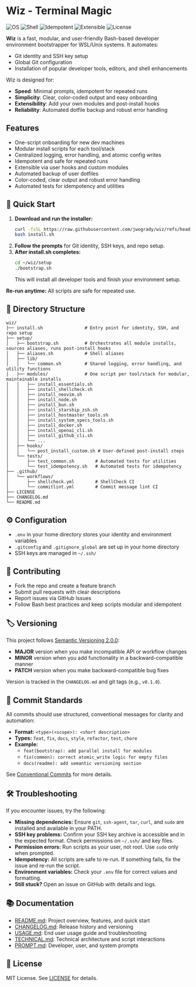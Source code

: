 # Wiz - Terminal Magic

![OS](https://img.shields.io/badge/OS-WSL%20%7C%20Linux-blue)
![Shell](https://img.shields.io/badge/Shell-bash%20%7C%20zsh-brightgreen)
![Idempotent](https://img.shields.io/badge/Idempotent-Yes-success)
![Extensible](https://img.shields.io/badge/Extensible-Yes-blueviolet)
![License](https://img.shields.io/badge/License-MIT-yellow)

**Wiz** is a fast, modular, and user-friendly Bash-based developer environment bootstrapper for WSL/Unix systems. It automates:
- Git identity and SSH key setup
- Global Git configuration
- Installation of popular developer tools, editors, and shell enhancements

Wiz is designed for:
- **Speed**: Minimal prompts, idempotent for repeated runs
- **Simplicity**: Clear, color-coded output and easy onboarding
- **Extensibility**: Add your own modules and post-install hooks
- **Reliability**: Automated dotfile backup and robust error handling

## Features
- One-script onboarding for new dev machines
- Modular install scripts for each tool/stack
- Centralized logging, error handling, and atomic config writes
- Idempotent and safe for repeated runs
- Extensible via user hooks and custom modules
- Automated backup of user dotfiles
- Color-coded, clear output and robust error handling
- Automated tests for idempotency and utilities

## 🚀 Quick Start

1. **Download and run the installer:**
   ```bash
   curl -fsSL https://raw.githubusercontent.com/jwogrady/wiz/refs/heads/master/install.sh -o install.sh
   bash install.sh
   ```
2. **Follow the prompts** for Git identity, SSH keys, and repo setup.
3. **After install.sh completes:**
   ```bash
   cd ~/wiz/setup
   ./bootstrap.sh
   ```
   This will install all developer tools and finish your environment setup.

**Re-run anytime:** All scripts are safe for repeated use.

## 📁 Directory Structure
```
wiz/
├── install.sh                # Entry point for identity, SSH, and repo setup
├── setup/
│   ├── bootstrap.sh          # Orchestrates all module installs, sources aliases, runs post-install hooks
│   ├── aliases.sh            # Shell aliases
│   ├── lib/
│   │   └── common.sh         # Shared logging, error handling, and utility functions
│   ├── modules/              # One script per tool/stack for modular, maintainable installs
│   │   ├── install_essentials.sh
│   │   ├── install_shellcheck.sh
│   │   ├── install_neovim.sh
│   │   ├── install_node.sh
│   │   ├── install_bun.sh
│   │   ├── install_starship_zsh.sh
│   │   ├── install_hostmaster_tools.sh
│   │   ├── install_system_specs_tools.sh
│   │   ├── install_docker.sh
│   │   ├── install_openai_cli.sh
│   │   ├── install_github_cli.sh
│   │   └── ...
│   ├── hooks/
│   │   └── post_install_custom.sh # User-defined post-install steps
│   └── tests/
│       ├── test_common.sh        # Automated tests for utilities
│       └── test_idempotency.sh   # Automated tests for idempotency
├── .github/
│   └── workflows/
│       ├── shellcheck.yml        # ShellCheck CI
│       └── commitlint.yml        # Commit message lint CI
├── LICENSE
├── CHANGELOG.md
└── README.md
```

## ⚙️ Configuration
- `.env` in your home directory stores your identity and environment variables
- `.gitconfig` and `.gitignore_global` are set up in your home directory
- SSH keys are managed in `~/.ssh/`

## 🤝 Contributing
- Fork the repo and create a feature branch
- Submit pull requests with clear descriptions
- Report issues via GitHub Issues
- Follow Bash best practices and keep scripts modular and idempotent

## 🏷️ Versioning
This project follows [Semantic Versioning 2.0.0](https://semver.org/):
- **MAJOR** version when you make incompatible API or workflow changes
- **MINOR** version when you add functionality in a backward-compatible manner
- **PATCH** version when you make backward-compatible bug fixes

Version is tracked in the `CHANGELOG.md` and git tags (e.g., `v0.1.0`).

## 📝 Commit Standards
All commits should use structured, conventional messages for clarity and automation:

- **Format:** `<type>(<scope>): <short description>`
- **Types:** `feat`, `fix`, `docs`, `style`, `refactor`, `test`, `chore`
- **Example:**
  - `feat(bootstrap): add parallel install for modules`
  - `fix(common): correct atomic_write logic for empty files`
  - `docs(readme): add semantic versioning section`

See [Conventional Commits](https://www.conventionalcommits.org/) for more details.

## 🛠️ Troubleshooting

If you encounter issues, try the following:

- **Missing dependencies:** Ensure `git`, `ssh-agent`, `tar`, `curl`, and `sudo` are installed and available in your PATH.
- **SSH key problems:** Confirm your SSH key archive is accessible and in the expected format. Check permissions on `~/.ssh/` and key files.
- **Permission errors:** Run scripts as your user, not root. Use `sudo` only when prompted.
- **Idempotency:** All scripts are safe to re-run. If something fails, fix the issue and re-run the script.
- **Environment variables:** Check your `.env` file for correct values and formatting.
- **Still stuck?** Open an issue on GitHub with details and logs.

## 📚 Documentation

- [README.md](README.md): Project overview, features, and quick start
- [CHANGELOG.md](CHANGELOG.md): Release history and versioning
- [USAGE.md](docs/USAGE.md): End user usage guide and troubleshooting
- [TECHNICAL.md](docs/TECHNICAL.md): Technical architecture and script interactions
- [PROMPT.md](docs/PROMPT.md): Developer, user, and system prompts

## 🪪 License
MIT License. See [LICENSE](LICENSE) for details.
